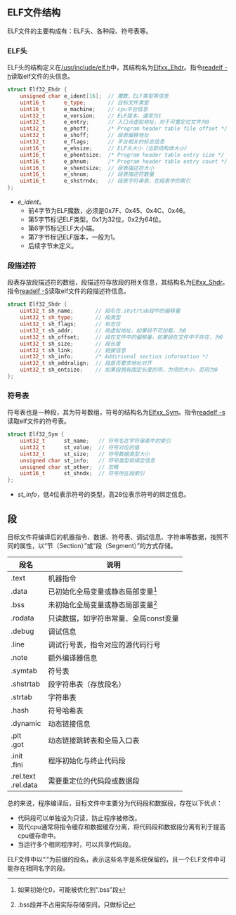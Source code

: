 

## ELF文件结构

ELF文件的主要构成有：ELF头、各种段、符号表等。

### ELF头

ELF头的结构定义在[/usr/include/elf.h]()中，其结构名为[Elfxx_Ehdr]()。指令[readelf -h]()读取elf文件的头信息。

```cpp
struct Elf32_Ehdr {
    unsigned char e_ident[16];  // 魔数、ELF类型等信息
    uint16_t      e_type;       // 目标文件类型
    uint16_t      e_machine;    // cpu平台信息
    uint32_t      e_version;    // ELF版本，通常为1
    uint32_t      e_entry;      // 入口点虚拟地址，对于可重定位文件为0
    uint32_t      e_phoff;      /* Program header table file offset */
    uint32_t      e_shoff;      // 段表偏移地址
    uint32_t      e_flags;      // 平台相关的标志信息
    uint16_t      e_ehsize;     // ELF头大小（当前结构体大小）
    uint16_t      e_phentsize;  /* Program header table entry size */
    uint16_t      e_phnum;      /* Program header table entry count */
    uint16_t      e_shentsize;  // 段表描述符大小
    uint16_t      e_shnum;      // 段表描述符数量
    uint16_t      e_shstrndx;   // 段表字符串表，在段表中的索引
};
```

* _e_ident_。
  * 前4字节为ELF魔数，必须是0x7F、0x45、0x4C、0x46。
  * 第5字节标记ELF类型。0x1为32位，0x2为64位。
  * 第6字节标记ELF大小端。
  * 第7字节标记ELF版本，一般为1。
  * 后续字节未定义。

### 段描述符

段表存放段描述符的数组，段描述符存放段的相关信息，其结构名为[Elfxx_Shdr]()。指令[readelf -S]()读取elf文件的段描述符信息。

```cpp
struct Elf32_Shdr {
    uint32_t sh_name;       // 段名在.shstrtab段中的偏移量
    uint32_t sh_type;       // 段类型
    uint32_t sh_flags;      // 标志位
    uint32_t sh_addr;       // 段虚拟地址，如果段不可加载，为0
    uint32_t sh_offset;     // 段在文件中的偏移量，如果段在文件中不存在，为0
    uint32_t sh_size;       // 段长度
    uint32_t sh_link;       // 链接信息
    uint32_t sh_info;       /* Additional section information */
    uint32_t sh_addralign;  // 段是否要求地址对齐
    uint32_t sh_entsize;    // 如果段拥有固定长度的项，为项的大小，否则为0
};
```

### 符号表

符号表也是一种段，其为符号数组，符号的结构名为[Elfxx_Sym]()。指令[readelf -s]()读取elf文件的符号表。

```cpp
struct Elf32_Sym {
    uint32_t      st_name;   // 符号名在字符串表中的索引
    uint32_t      st_value;  // 符号对应的值
    uint32_t      st_size;   // 符号数据类型大小
    unsigned char st_info;   // 符号类型和绑定信息
    unsigned char st_other;  // 忽略
    uint16_t      st_shndx;  // 符号所在段索引
};
```

* _st_info_，低4位表示符号的类型，高28位表示符号的绑定信息。







## 段

目标文件将编译后的机器指令、数据、符号表、调试信息、字符串等数据，按照不同的属性，以“节（Section）”或“段（Segment）”的方式存储。

| 段名                     | 说明                                  |
| ------------------------ | ------------------------------------- |
| .text                    | 机器指令                              |
| .data                    | 已初始化全局变量或静态局部变量[^1]    |
| .bss                     | 未初始化全局变量或静态局部变量[^2]    |
| .rodata                  | 只读数据，如字符串常量、全局const变量 |
| .debug                   | 调试信息                              |
| .line                    | 调试行号表，指令对应的源代码行号      |
| .note                    | 额外编译器信息                        |
| .symtab                  | 符号表                                |
| .shstrtab                | 段字符串表（存放段名）                |
| .strtab                  | 字符串表                              |
| .hash                    | 符号哈希表                            |
| .dynamic                 | 动态链接信息                          |
| .plt<br />.got           | 动态链接跳转表和全局入口表            |
| .init<br />.fini         | 程序初始化与终止代码段                |
| .rel.text<br />.rel.data | 需要重定位的代码段或数据段            |

总的来说，程序编译后，目标文件中主要分为代码段和数据段，存在以下优点：

* 代码段可以单独设为只读，防止程序被修改。
* 现代cpu通常将指令缓存和数据缓存分离，将代码段和数据段分离有利于提高cpu缓存命中。
* 当运行多个相同程序时，可以共享代码段。

ELF文件中以“.”为前缀的段名，表示这些名字是系统保留的，且一个ELF文件中可能存在相同名字的段。







[^1]:如果初始化0，可能被优化到“.bss”段
[^2]:.bss段并不占用实际存储空间，只做标记